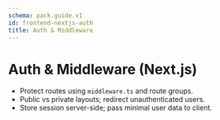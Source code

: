 ```yaml
---
schema: pack.guide.v1
id: frontend-nextjs-auth
title: Auth & Middleware
---
```


# Auth & Middleware (Next.js)

- Protect routes using `middleware.ts` and route groups.
- Public vs private layouts; redirect unauthenticated users.
- Store session server-side; pass minimal user data to client.

